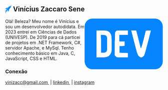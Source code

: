 <div>
<picture><img src="https://github.com/vinizacc/vinicius-zaccaro/blob/main/dev-4.png?raw=true" align="left" width="20px"></picture> 
<p align="left">
    <h2>&nbspVinícius Zaccaro Sene</h2>  
</p>
</div>
<div align="right">
    <picture>
        <img src="https://github.com/vinizacc/vinicius-zaccaro/blob/main/dev-3.png?raw=true" width = 250px align="right">
    </picture>
</div>


<p>
Olá! Beleza? Meu nome é Vinícius e sou um desenvolvedor autodidata. Em 2023 entrei em Ciências de Dados (UNIVESP). De 2019 para cá particei de projetos em .NET Framework, C#, servidor Apache, e MySql. Tenho conhecimento básico em Java, C, JavaScript, CSS e HTML.</p>
  
<h3 style="none">Conexão</h3>
<a href="vinizacc@gmail.com">
    vinizacc@gmail.com
</a>&nbsp|
<a href="https://www.linkedin.com/in/vinicius-zaccaro/">
linkedin
</a>&nbsp|
<a href="https://www.instagram.com/vinizacc/">
    instagram
</a>


